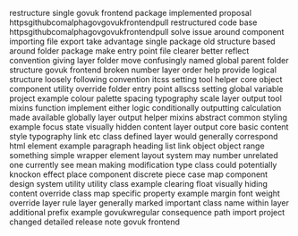 restructure single govuk frontend package implemented proposal httpsgithubcomalphagovgovukfrontendpull restructured code base httpsgithubcomalphagovgovukfrontendpull solve issue around component importing file export take advantage single package old structure based around folder package make entry point file clearer better reflect convention giving layer folder move confusingly named global parent folder structure govuk frontend broken number layer order help provide logical structure loosely following convention itcss setting tool helper core object component utility override folder entry point allscss setting global variable project example colour palette spacing typography scale layer output tool mixins function implement either logic conditionally outputting calculation made available globally layer output helper mixins abstract common styling example focus state visually hidden content layer output core basic content style typography link etc class defined layer would generally correspond html element example paragraph heading list link object object range something simple wrapper element layout system may number unrelated one currently see mean making modification type class could potentially knockon effect place component discrete piece case map component design system utility utility class example clearing float visually hiding content override class map specific property example margin font weight override layer rule layer generally marked important class name within layer additional prefix example govukwregular consequence path import project changed detailed release note govuk frontend